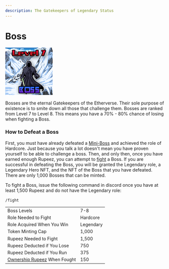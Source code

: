 ```yaml
---
description: The Gatekeepers of Legendary Status
---
```


# Boss

![Boss #326](../../.gitbook/assets/326.png)

Bosses are the eternal Gatekeepers of the Etherverse. Their sole purpose of existence is to smite down all those that challenge them. Bosses are ranked from Level 7 to Level 8. This means you have a 70% - 80% chance of losing when fighting a Boss.

### How to Defeat a Boss

First, you must have already defeated a [Mini-Boss](mini-boss.md) and achieved the role of Hardcore. Just because you talk a lot doesn't mean you have proven yourself to be able to challenge a boss. Then, and only then, once you have earned enough Rupeez, you can attempt to [fight](../../gameplay/fighting.md) a Boss. If you are successful in defeating the Boss, you will be granted the Legendary role, a Legendary Hero NFT, and the NFT of the Boss that you have defeated. There are only 1,000 Bosses that can be minted.&#x20;

To fight a Boss, issue the following command in discord once you have at least 1,500 Rupeez and do not have the Legendary role:

```
/fight
```

|                                                                                   |           |
| --------------------------------------------------------------------------------- | --------- |
| Boss Levels                                                                       | 7-8       |
| Role Needed to Fight                                                              | Hardcore  |
| Role Acquired When You Win                                                        | Legendary |
| Token Minting Cap                                                                 | 1,000     |
| Rupeez Needed to Fight                                                            | 1,500     |
| Rupeez Deducted if You Lose                                                       | 750       |
| Rupeez Deducted if You Run                                                        | 375       |
| [Ownership Rupeez](../../gameplay/earning-points/ownership-points.md) When Fought | 150       |


